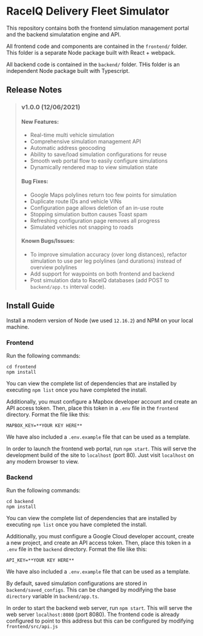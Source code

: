 # RaceIQ Delivery Fleet Simulator

This repository contains both the frontend simulation management portal and the backend simulatation engine and API. 

All frontend code and components are contained in the `frontend/` folder. This folder is a separate Node package built with React + webpack.

All backend code is contained in the `backend/` folder. THis folder is an independent Node package built with Typescript.

## Release Notes
> ### v1.0.0 (12/06/2021)
> 
> #### New Features:
> 
> - Real-time multi vehicle simulation
> - Comprehensive simulation management API
> - Automatic address geocoding
> - Ability to save/load simulation configurations for reuse
> - Smooth web portal flow to easily configure simulations
> - Dynamically rendered map to view simulation state
> 
> #### Bug Fixes:
> 
> - Google Maps polylines return too few points for simulation
> - Duplicate route IDs and vehicle VINs
> - Configuration page allows deletion of an in-use route
> - Stopping simulation button causes Toast spam
> - Refreshing configuration page removes all progress
> - Simulated vehicles not snapping to roads
> 
> #### Known Bugs/Issues:
> 
> - To improve simulation accuracy (over long distances), refactor simulation to use per leg polylines (and durations) instead of overview polylines
> - Add support for waypoints on both frontend and backend
> - Post simulation data to RaceIQ databases (add POST to `backend/app.ts` interval code).

## Install Guide
Install a modern version of Node (we used `12.16.2`) and NPM on your local machine.

### Frontend
Run the following commands:
```
cd frontend
npm install
```

You can view the complete list of dependencies that are installed by executing `npm list` once you have completed the install.

Additionally, you must configure a Mapbox developer account and create an API access token. Then, place this token in a `.env` file in the `frontend` directory. Format the file like this:
```
MAPBOX_KEY=**YOUR KEY HERE**
```
We have also included a `.env.example` file that can be used as a template.

In order to launch the frontend web portal, run `npm start`. This will serve the development build of the site to `localhost` (port 80). Just visit `localhost` on any modern browser to view.

### Backend
Run the following commands:
```
cd backend
npm install
```

You can view the complete list of dependencies that are installed by executing `npm list` once you have completed the install.

Additionally, you must configure a Google Cloud developer account, create a new project, and create an API access token. Then, place this token in a `.env` file in the `backend` directory. Format the file like this:
```
API_KEY=**YOUR KEY HERE**
```
We have also included a `.env.example` file that can be used as a template.

By default, saved simulation configurations are stored in `backend/saved_configs`. This can be changed by modifying the base `directory` variable in `backend/app.ts`.

In order to start the backend web server, run `npm start`. This will serve the web server `localhost:8080` (port 8080). The frontend code is already configured to point to this address but this can be configured by modifying `frontend/src/api.js`

